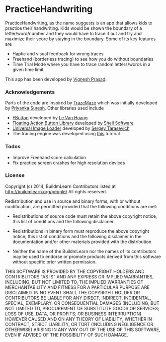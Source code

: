# PracticeHandwriting

PracticeHandwriting, as the name suggests is an app that allows kids to practice their handwriting. Kids would be shown the boundary of a letter/word/number and they would have to trace it out and try and maximize their score by staying in the boundary. Some of its key features are

  - Haptic and visual feedback for wrong traces
  - Freehand (borderless tracing) to see how you do without boundaries
  - Time Trial Mode where you have to trace random letters/words in a given time limit

This app has been developed by [Vignesh Prasad](http://researchweb.iiit.ac.in/~vignesh.prasad).
### Acknowledgements
Parts of the code are inspired by [TrazeMaze](https://github.com/priyankasuresh/TrazeMaze) which was initially developed by [Priyanka Suresh](https://github.com/priyankasuresh). 
Other libraries used include
- [FButton](https://github.com/hoang8f/android-flat-button) developed by [Le Van Hoang](https://github.com/hoang8f)
- [Floating Action Button Library](https://github.com/shell-software/fab) developed by [Shell Software](https://github.com/shell-software)
- [Universal Image Loader](https://github.com/nostra13/Android-Universal-Image-Loader) developed by [Sergey Tarasevich](https://github.com/nostra13)
- The tracing engine was developed using [this](http://code.tutsplus.com/tutorials/android-sdk-create-a-drawing-app-touch-interaction--mobile-19202) tutorial 

### Todos
 - Improve Freehand score calculation
 - Fix practice screen crashes for high resolution devices


### License
Copyright (c) 2014, BuildmLearn Contributors listed at http://buildmlearn.org/people/
All rights reserved.

Redistribution and use in source and binary forms, with or without
modification, are permitted provided that the following conditions are met:

* Redistributions of source code must retain the above copyright notice, this
  list of conditions and the following disclaimer.

* Redistributions in binary form must reproduce the above copyright notice,
  this list of conditions and the following disclaimer in the documentation
  and/or other materials provided with the distribution.

* Neither the name of the BuildmLearn nor the names of its
  contributors may be used to endorse or promote products derived from
  this software without specific prior written permission.

THIS SOFTWARE IS PROVIDED BY THE COPYRIGHT HOLDERS AND CONTRIBUTORS "AS IS"
AND ANY EXPRESS OR IMPLIED WARRANTIES, INCLUDING, BUT NOT LIMITED TO, THE
IMPLIED WARRANTIES OF MERCHANTABILITY AND FITNESS FOR A PARTICULAR PURPOSE ARE
DISCLAIMED. IN NO EVENT SHALL THE COPYRIGHT HOLDER OR CONTRIBUTORS BE LIABLE
FOR ANY DIRECT, INDIRECT, INCIDENTAL, SPECIAL, EXEMPLARY, OR CONSEQUENTIAL
DAMAGES (INCLUDING, BUT NOT LIMITED TO, PROCUREMENT OF SUBSTITUTE GOODS OR
SERVICES; LOSS OF USE, DATA, OR PROFITS; OR BUSINESS INTERRUPTION) HOWEVER
CAUSED AND ON ANY THEORY OF LIABILITY, WHETHER IN CONTRACT, STRICT LIABILITY,
OR TORT (INCLUDING NEGLIGENCE OR OTHERWISE) ARISING IN ANY WAY OUT OF THE USE
OF THIS SOFTWARE, EVEN IF ADVISED OF THE POSSIBILITY OF SUCH DAMAGE.
